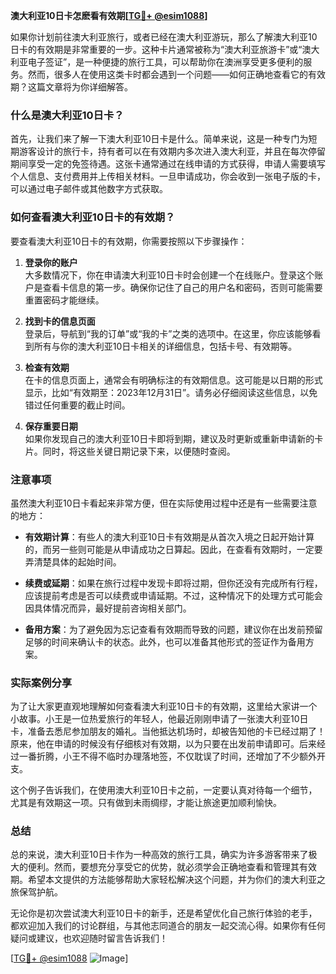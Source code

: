 **澳大利亚10日卡怎麽看有效期[[TG💪+ @esim1088](https://t.me/s/esim1088)]**

如果你计划前往澳大利亚旅行，或者已经在澳大利亚游玩，那么了解澳大利亚10日卡的有效期是非常重要的一步。这种卡片通常被称为“澳大利亚旅游卡”或“澳大利亚电子签证”，是一种便捷的旅行工具，可以帮助你在澳洲享受更多便利的服务。然而，很多人在使用这类卡时都会遇到一个问题——如何正确地查看它的有效期？这篇文章将为你详细解答。

### 什么是澳大利亚10日卡？

首先，让我们来了解一下澳大利亚10日卡是什么。简单来说，这是一种专门为短期游客设计的旅行卡，持有者可以在有效期内多次进入澳大利亚，并且在每次停留期间享受一定的免签待遇。这张卡通常通过在线申请的方式获得，申请人需要填写个人信息、支付费用并上传相关材料。一旦申请成功，你会收到一张电子版的卡，可以通过电子邮件或其他数字方式获取。

### 如何查看澳大利亚10日卡的有效期？

要查看澳大利亚10日卡的有效期，你需要按照以下步骤操作：

1. **登录你的账户**  
   大多数情况下，你在申请澳大利亚10日卡时会创建一个在线账户。登录这个账户是查看卡信息的第一步。确保你记住了自己的用户名和密码，否则可能需要重置密码才能继续。

2. **找到卡的信息页面**  
   登录后，导航到“我的订单”或“我的卡”之类的选项中。在这里，你应该能够看到所有与你的澳大利亚10日卡相关的详细信息，包括卡号、有效期等。

3. **检查有效期**  
   在卡的信息页面上，通常会有明确标注的有效期信息。这可能是以日期的形式显示，比如“有效期至：2023年12月31日”。请务必仔细阅读这些信息，以免错过任何重要的截止时间。

4. **保存重要日期**  
   如果你发现自己的澳大利亚10日卡即将到期，建议及时更新或重新申请新的卡片。同时，将这些关键日期记录下来，以便随时查阅。

### 注意事项

虽然澳大利亚10日卡看起来非常方便，但在实际使用过程中还是有一些需要注意的地方：

- **有效期计算**：有些人的澳大利亚10日卡有效期是从首次入境之日起开始计算的，而另一些则可能是从申请成功之日算起。因此，在查看有效期时，一定要弄清楚具体的起始时间。
  
- **续费或延期**：如果在旅行过程中发现卡即将过期，但你还没有完成所有行程，应该提前考虑是否可以续费或申请延期。不过，这种情况下的处理方式可能会因具体情况而异，最好提前咨询相关部门。

- **备用方案**：为了避免因为忘记查看有效期而导致的问题，建议你在出发前预留足够的时间来确认卡的状态。此外，也可以准备其他形式的签证作为备用方案。

### 实际案例分享

为了让大家更直观地理解如何查看澳大利亚10日卡的有效期，这里给大家讲一个小故事。小王是一位热爱旅行的年轻人，他最近刚刚申请了一张澳大利亚10日卡，准备去悉尼参加朋友的婚礼。当他抵达机场时，却被告知他的卡已经过期了！原来，他在申请的时候没有仔细核对有效期，以为只要在出发前申请即可。后来经过一番折腾，小王不得不临时办理落地签，不仅耽误了时间，还增加了不少额外开支。

这个例子告诉我们，在使用澳大利亚10日卡之前，一定要认真对待每一个细节，尤其是有效期这一项。只有做到未雨绸缪，才能让旅途更加顺利愉快。

### 总结

总的来说，澳大利亚10日卡作为一种高效的旅行工具，确实为许多游客带来了极大的便利。然而，要想充分享受它的优势，就必须学会正确地查看和管理其有效期。希望本文提供的方法能够帮助大家轻松解决这个问题，并为你们的澳大利亚之旅保驾护航。

无论你是初次尝试澳大利亚10日卡的新手，还是希望优化自己旅行体验的老手，都欢迎加入我们的讨论群组，与其他志同道合的朋友一起交流心得。如果你有任何疑问或建议，也欢迎随时留言告诉我们！

[[TG💪+ @esim1088](https://t.me/s/esim1088) ![Image](https://i.postimg.cc/4NQfJmqS/Snipaste-2025-05-13-00-14-12.png)]